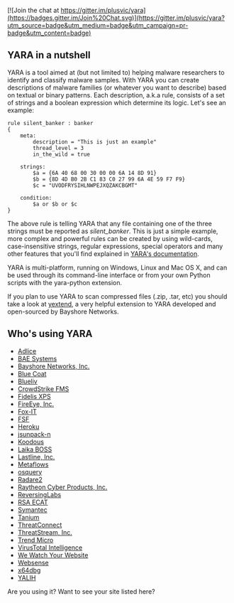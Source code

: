 [![Join the chat at https://gitter.im/plusvic/yara](https://badges.gitter.im/Join%20Chat.svg)](https://gitter.im/plusvic/yara?utm_source=badge&utm_medium=badge&utm_campaign=pr-badge&utm_content=badge)


## YARA in a nutshell

YARA is a tool aimed at (but not limited to) helping malware researchers to
identify and classify malware samples. With YARA you can create descriptions of
malware families (or whatever you want to describe) based on textual or binary
patterns. Each description, a.k.a rule, consists of a set of strings and a
boolean expression which determine its logic. Let's see an example:

```
rule silent_banker : banker
{
    meta:
        description = "This is just an example"
        thread_level = 3
        in_the_wild = true

    strings:
        $a = {6A 40 68 00 30 00 00 6A 14 8D 91}
        $b = {8D 4D B0 2B C1 83 C0 27 99 6A 4E 59 F7 F9}
        $c = "UVODFRYSIHLNWPEJXQZAKCBGMT"

    condition:
        $a or $b or $c
}
```

The above rule is telling YARA that any file containing one of the three strings
must be reported as *silent_banker*. This is just a simple example, more
complex and powerful rules can be created by using wild-cards, case-insensitive
strings, regular expressions, special operators and many other features that
you'll find explained in [YARA's documentation](http://yara.readthedocs.org/).

YARA is multi-platform, running on Windows, Linux and Mac OS X, and can be used
through its command-line interface or from your own Python scripts with the
yara-python extension.

If you plan to use YARA to scan compressed files (.zip, .tar, etc) you should
take a look at [yextend](https://github.com/BayshoreNetworks/yextend), a very
helpful extension to YARA developed and open-sourced by Bayshore Networks.

## Who's using YARA

* [Adlice](http://www.adlice.com/)
* [BAE Systems](http://www.baesystems.com/home?r=ai)
* [Bayshore Networks, Inc.](http://www.bayshorenetworks.com)
* [Blue Coat](http://www.bluecoat.com/products/malware-analysis-appliance)
* [Blueliv](http://www.blueliv.com)
* [CrowdStrike FMS](https://github.com/CrowdStrike/CrowdFMS)
* [Fidelis XPS](http://www.fidelissecurity.com/network-security-appliance/Fidelis-XPS)
* [FireEye, Inc.](http://www.fireeye.com)
* [Fox-IT](https://www.fox-it.com)
* [FSF](https://github.com/EmersonElectricCo/fsf)
* [Heroku](https://heroku.com)
* [jsunpack-n](http://jsunpack.jeek.org/)
* [Koodous](https://koodous.com/)
* [Laika BOSS](https://github.com/lmco/laikaboss)
* [Lastline, Inc.](http://www.lastline.com)
* [Metaflows](http://www.metaflows.com)
* [osquery](http://www.osquery.io)
* [Radare2](http://rada.re)
* [Raytheon Cyber Products, Inc.](http://www.raytheoncyber.com/capabilities/products/sureview-threatprotection/)
* [ReversingLabs](http://reversinglabs.com)
* [RSA ECAT](http://www.emc.com/security/rsa-ecat.htm)
* [Symantec](http://www.symantec.com)
* [Tanium](http://www.tanium.com/)
* [ThreatConnect](http://www.threatconnect.com)
* [ThreatStream, Inc.](http://threatstream.com)
* [Trend Micro](http://www.trendmicro.com)
* [VirusTotal Intelligence](https://www.virustotal.com/intelligence/)
* [We Watch Your Website](http://www.wewatchyourwebsite.com/)
* [Websense](http://www.websense.com)
* [x64dbg](http://x64dbg.com)
* [YALIH](https://github.com/Masood-M/YALIH)

Are you using it? Want to see your site listed here?
